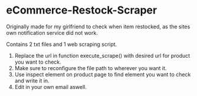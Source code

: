 # eCommerce-Restock-Scraper

Originally made for my girlfriend to check when item restocked, as the sites own notification service did not work.

Contains 2 txt files and 1 web scraping script.
1. Replace the url in function execute_scrape() with desired url for product you want to check.
2. Make sure to reconfigure the file path to wherever you want it.
3. Use inspect element on product page to find element you want to check and write it in.
4. Edit in your own email aswell.
